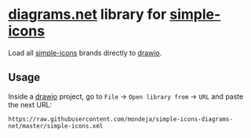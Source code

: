 # [diagrams.net] library for [simple-icons]

Load all [simple-icons] brands directly to [drawio].

## Usage

Inside a [drawio] project, go to `File` -> `Open library from` -> `URL` and
paste the next URL:

```
https://raw.githubusercontent.com/mondeja/simple-icons-diagrams-net/master/simple-icons.xml
```

[diagrams.net]: https://www.diagrams.net/
[drawio]: https://github.com/jgraph/drawio
[simple-icons]: https://simpleicons.org/
